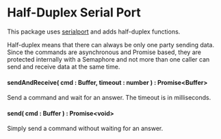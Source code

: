 # Half-Duplex Serial Port

This package uses [serialport](https://www.npmjs.com/package/serialport) and adds half-duplex functions.

Half-duplex means that there can always be only one party sending data. Since the commands are asynchronous
and Promise based, they are protected internally with a Semaphore and not more than one caller can send and
receive data at the same time.


#### sendAndReceive( cmd : Buffer, timeout : number ) : Promise&lt;Buffer&gt;

Send a command and wait for an answer. The timeout is in milliseconds.

#### send( cmd : Buffer ) : Promise&lt;void&gt;

Simply send a command without waiting for an answer.
